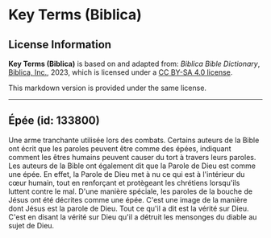 # Key Terms (Biblica)

## License Information

**Key Terms (Biblica)** is based on and adapted from: _Biblica Bible Dictionary_, [Biblica, Inc.](https://www.biblica.com/), 2023, which is licensed under a [CC BY-SA 4.0 license](https://creativecommons.org/licenses/by-sa/4.0/legalcode.en).

This markdown version is provided under the same license.



--------------------------------

## Épée (id: 133800)

Une arme tranchante utilisée lors des combats. Certains auteurs de la Bible ont écrit que les paroles peuvent être comme des épées, indiquant comment les êtres humains peuvent causer du tort à travers leurs paroles. Les auteurs de la Bible ont également dit que la Parole de Dieu est comme une épée. En effet, la Parole de Dieu met à nu ce qui est à l'intérieur du cœur humain, tout en renforçant et protègeant les chrétiens lorsqu'ils luttent contre le mal. D'une manière spéciale, les paroles de la bouche de Jésus ont été décrites comme une épée. C'est une image de la manière dont Jésus est la parole de Dieu. Tout ce qu'il a dit est la vérité sur Dieu. C'est en disant la vérité sur Dieu qu'il a détruit les mensonges du diable au sujet de Dieu.


